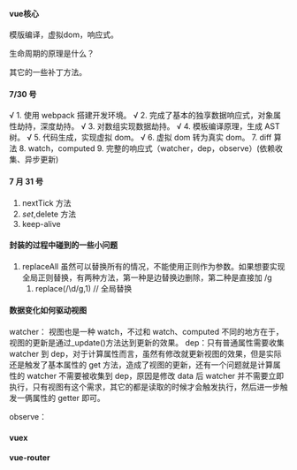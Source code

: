 #### vue核心

模版编译，虚拟dom，响应式。

生命周期的原理是什么？

其它的一些补丁方法。

#### 7/30 号

√ 1. 使用 webpack 搭建开发环境。
√ 2. 完成了基本的独享数据响应式，对象属性劫持，深度劫持。
√ 3. 对数组实现数据劫持。
√ 4. 模板编译原理，生成 AST 树。
√ 5. 代码生成，实现虚拟 dom。
√ 6. 虚拟 dom 转为真实 dom。
7. diff 算法 
8. watch，computed 
9. 完整的响应式（watcher，dep，observe）(依赖收集、异步更新)

#### 7 月 31 号

1. nextTick 方法
2. $set,$delete 方法
3. keep-alive

#### 封装的过程中碰到的一些小问题

1. replaceAll 虽然可以替换所有的情况，不能使用正则作为参数。如果想要实现全局正则替换，有两种方法，第一种是边替换边删除，第二种是直接加 /g
   1. replace(/\d/g,1) // 全局替换

#### 数据变化如何驱动视图

watcher：
视图也是一种 watch，不过和 watch、computed 不同的地方在于，视图的更新是通过\_update()方法达到更新的效果。
dep：只有普通属性需要收集 watcher 到 dep，对于计算属性而言，虽然有修改就更新视图的效果，但是实际还是触发了基本属性的 get 方法，造成了视图的更新，还有一个问题就是计算属性的 watcher 不需要被收集到 dep，原因是修改 data 后 watcher 并不需要立即执行，只有视图有这个需求，其它的都是读取的时候才会触发执行，然后进一步触发一俩属性的 getter 即可。

observe：

#### vuex

#### vue-router
